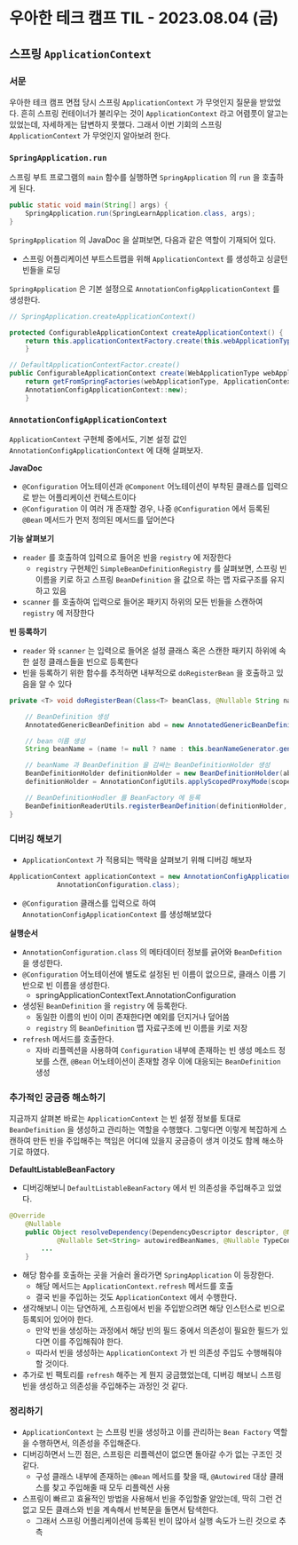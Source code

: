 # 우아한 테크 캠프 TIL - 2023.08.04 (금)

## 스프링 `ApplicationContext`

### 서문

우아한 테크 캠프 면접 당시 스프링 `ApplicationContext` 가 무엇인지 질문을 받았었다. 
흔히 스프링 컨테이너가 불리우는 것이 `ApplicationContext` 라고 어렴풋이 알고는 있었는데, 자세하게는 답변하지 못했다.
그래서 이번 기회의 스프링 `ApplicationContext` 가 무엇인지 알아보려 한다.

### `SpringApplication.run` 

스프링 부트 프로그램의 `main` 함수를 실행하면 `SpringApplication` 의 `run` 을 호출하게 된다.

```java
public static void main(String[] args) {
    SpringApplication.run(SpringLearnApplication.class, args);
}
```

`SpringApplication` 의 JavaDoc 을 살펴보면, 다음과 같은 역할이 기재되어 있다.
- 스프링 어플리케이션 부트스트랩을 위해 `ApplicationContext` 를 생성하고 싱글턴 빈들을 로딩

`SpringApplication` 은 기본 설정으로 `AnnotationConfigApplicationContext` 를 생성한다.
```java
// SpringApplication.createApplicationContext() 

protected ConfigurableApplicationContext createApplicationContext() {
    return this.applicationContextFactory.create(this.webApplicationType);
    }

// DefaultApplicationContextFactor.create()
public ConfigurableApplicationContext create(WebApplicationType webApplicationType) {
    return getFromSpringFactories(webApplicationType, ApplicationContextFactory::create,
    AnnotationConfigApplicationContext::new);
    }
```

### `AnnotationConfigApplicationContext`
`ApplicationContext` 구현체 중에서도, 기본 설정 값인 `AnnotationConfigApplicationContext` 에 대해 살펴보자.

**JavaDoc**
- `@Configuration` 어노테이션과 `@Component` 어노테이션이 부착된 클래스를 입력으로 받는 어플리케이션 컨텍스트이다
- `@Configuration` 이 여러 개 존재할 경우, 나중 `@Configuration` 에서 등록된 `@Bean` 메서드가 먼저 정의된 메서드를 덮어쓴다

**기능 살펴보기**
- `reader` 를 호출하여 입력으로 들어온 빈을 `registry` 에 저장한다
  - `registry` 구현체인 `SimpleBeanDefinitionRegistry` 를 살펴보면, 스프링 빈 이름을 키로 하고 스프링 `BeanDefinition` 을 값으로 하는 맵 자료구조를 유지하고 있음
- `scanner` 를 호출하여 입력으로 들어온 패키지 하위의 모든 빈들을 스캔하여 `registry` 에 저장한다

**빈 등록하기**
- `reader` 와 `scanner` 는 입력으로 들어온 설정 클래스 혹은 스캔한 패키지 하위에 속한 설정 클래스들을 빈으로 등록한다
- 빈을 등록하기 위한 함수를 추적하면 내부적으로 `doRegisterBean` 을 호출하고 있음을 알 수 있다
```java
private <T> void doRegisterBean(Class<T> beanClass, @Nullable String name, ...) {

    // BeanDefinition 생성
	AnnotatedGenericBeanDefinition abd = new AnnotatedGenericBeanDefinition(beanClass);

    // bean 이름 생성
	String beanName = (name != null ? name : this.beanNameGenerator.generateBeanName(abd, this.registry));

    // beanName 과 BeanDefinition 을 감싸는 BeanDefinitionHolder 생성
	BeanDefinitionHolder definitionHolder = new BeanDefinitionHolder(abd, beanName);
    definitionHolder = AnnotationConfigUtils.applyScopedProxyMode(scopeMetadata, definitionHolder, this.registry);

    // BeanDefinitionHodler 를 BeanFactory 에 등록
	BeanDefinitionReaderUtils.registerBeanDefinition(definitionHolder, this.registry);
}
```

### 디버깅 해보기
- `ApplicationContext` 가 적용되는 맥락을 살펴보기 위해 디버깅 해보자
```java
ApplicationContext applicationContext = new AnnotationConfigApplicationContext(
            AnnotationConfiguration.class);
```
- `@Configuration` 클래스를 입력으로 하여 `AnnotationConfigApplicationContext` 를 생성해보았다

**실행순서**
- `AnnotationConfiguration.class` 의 메타데이터 정보를 긁어와 `BeanDefition` 을 생성한다.
- `@Configuration` 어노테이션에 별도로 설정된 빈 이름이 없으므로, 클래스 이름 기반으로 빈 이름을 생성한다.
  - springApplicationContextText.AnnotationConfiguration
- 생성된 `BeanDefinition` 을 `registry` 에 등록한다.
  - 동일한 이름의 빈이 이미 존재한다면 예외를 던지거나 덮어씀
  - `registry` 의 `BeanDefinition` 맵 자료구조에 빈 이름을 키로 저장
- `refresh` 메서드를 호출한다. 
  - 자바 리플렉션을 사용하여 `Configuration` 내부에 존재하는 빈 생성 메소드 정보를 스캔, `@Bean` 어노테이션이 존재할 경우 이에 대응되는 `BeanDefinition` 생성

### 추가적인 궁금증 해소하기
지금까지 살펴본 바로는 `ApplicationContext` 는 빈 설정 정보를 토대로 `BeanDefinition` 을 생성하고 관리하는 역할을 수행했다.
그렇다면 이렇게 복잡하게 스캔하여 만든 빈을 주입해주는 책임은 어디에 있을지 궁금증이 생겨 이것도 함께 해소하기로 하였다.

**DefaultListableBeanFactory**
- 디버깅해보니 `DefaultListableBeanFactory` 에서 빈 의존성을 주입해주고 있었다.
```java
@Override
	@Nullable
	public Object resolveDependency(DependencyDescriptor descriptor, @Nullable String requestingBeanName,
			@Nullable Set<String> autowiredBeanNames, @Nullable TypeConverter typeConverter) throws BeansException {
        ...
	}
```
- 해당 함수를 호출하는 곳을 거슬러 올라가면 `SpringApplication` 이 등장한다.
  - 해당 메서드는 `ApplicationContext.refresh` 메서드를 호출
  - 결국 빈을 주입하는 것도 `ApplicationContext` 에서 수행한다.
- 생각해보니 이는 당연하게, 스프링에서 빈을 주입받으려면 해당 인스턴스로 빈으로 등록되어 있어야 한다. 
  - 만약 빈을 생성하는 과정에서 해당 빈의 필드 중에서 의존성이 필요한 필드가 있다면 이를 주입해줘야 한다.
  - 따라서 빈을 생성하는 `ApplicationContext` 가 빈 의존성 주입도 수행해줘야 할 것이다.
- 추가로 빈 팩토리를 `refresh` 해주는 게 뭔지 궁금했었는데, 디버깅 해보니 스프링 빈을 생성하고 의존성을 주입해주는 과정인 것 같다.

### 정리하기
- `ApplicationContext` 는 스프링 빈을 생성하고 이를 관리하는 `Bean Factory` 역할을 수행하면서, 의존성을 주입해준다.
- 디버깅하면서 느낀 점은, 스프링은 리플렉션이 없으면 돌아갈 수가 없는 구조인 것 같다.
  - 구성 클래스 내부에 존재하는 `@Bean` 메서드를 찾을 때, `@Autowired` 대상 클래스를 찾고 주입해줄 때 모두 리플렉션 사용
- 스프링이 빠르고 효율적인 방법을 사용해서 빈을 주입할줄 알았는데, 딱히 그런 건 없고 모든 클래스와 빈을 계속해서 반복문을 돌면서 탐색한다.
  - 그래서 스프링 어플리케이션에 등록된 빈이 많아서 실행 속도가 느린 것으로 추측